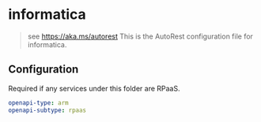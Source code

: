 # informatica

> see https://aka.ms/autorest
> This is the AutoRest configuration file for informatica.

## Configuration

Required if any services under this folder are RPaaS.

```yaml
openapi-type: arm
openapi-subtype: rpaas
```
